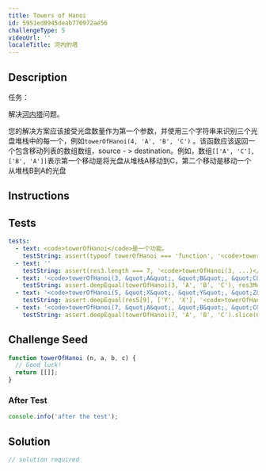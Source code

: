 ```yaml
---
title: Towers of Hanoi
id: 5951ed8945deab770972ae56
challengeType: 5
videoUrl: ''
localeTitle: 河内的塔
---
```


## Description
<section id="description">任务： <p>解决<a href="https://en.wikipedia.org/wiki/Towers_of_Hanoi" title="wp：Towers_of_Hanoi">河内塔</a>问题。 </p><p>您的解决方案应该接受光盘数量作为第一个参数，并使用三个字符串来识别三个光盘堆栈中的每一个，例如<code>towerOfHanoi(4, &#39;A&#39;, &#39;B&#39;, &#39;C&#39;)</code> 。该函数应该返回一个包含移动列表的数组数组，source  - &gt; destination。例如，数组<code>[[&#39;A&#39;, &#39;C&#39;], [&#39;B&#39;, &#39;A&#39;]]</code>表示第一个移动是将光盘从堆栈A移动到C，第二个移动是移动一个从堆栈B到A的光盘</p></section>

## Instructions
<section id="instructions">
</section>

## Tests
<section id='tests'>

```yml
tests:
  - text: <code>towerOfHanoi</code>是一个功能。
    testString: assert(typeof towerOfHanoi === 'function', '<code>towerOfHanoi</code> is a function.');
  - text: ''
    testString: assert(res3.length === 7, '<code>towerOfHanoi(3, ...)</code> should return 7 moves.');
  - text: '<code>towerOfHanoi(3, &quot;A&quot;, &quot;B&quot;, &quot;C&quot;)</code>应返回[[“A”，“B”]，[“A”，“C”]，[“B”，“C”]，[ “A”， “B”]，[ “C”， “A”]，[ “C”， “B”]，[ “A”， “B”]]“）。'
    testString: assert.deepEqual(towerOfHanoi(3, 'A', 'B', 'C'), res3Moves, "<code>towerOfHanoi(3, 'A', 'B', 'C')</code> should return [['A','B'],['A','C'],['B','C'],['A','B'],['C','A'],['C','B'],['A','B']].");
  - text: '<code>towerOfHanoi(5, &quot;X&quot;, &quot;Y&quot;, &quot;Z&quot;)</code>第10 <code>towerOfHanoi(5, &quot;X&quot;, &quot;Y&quot;, &quot;Z&quot;)</code>应为Y  - &gt; X.'
    testString: assert.deepEqual(res5[9], ['Y', 'X'], '<code>towerOfHanoi(5, "X", "Y", "Z")</code> 10th move should be Y -> X.');
  - text: '<code>towerOfHanoi(7, &quot;A&quot;, &quot;B&quot;, &quot;C&quot;)</code>前十个动作是[[“A”，“B”]，[“A”，“C”]，[“B”，“C”] [ “A”， “B”]，[ “C”， “A”]，[ “C”， “B”]，[ “A”， “B”]，[ “A”， “C”] [ “B”， “C”]，[ “B”， “A”]]“）。'
    testString: assert.deepEqual(towerOfHanoi(7, 'A', 'B', 'C').slice(0, 10), res7First10Moves, "<code>towerOfHanoi(7, 'A', 'B', 'C')</code> first ten moves are [['A','B'],['A','C'],['B','C'],['A','B'],['C','A'],['C','B'],['A','B'],['A','C'],['B','C'],['B','A']].");

```

</section>

## Challenge Seed
<section id='challengeSeed'>

<div id='js-seed'>

```js
function towerOfHanoi (n, a, b, c) {
  // Good luck!
  return [[]];
}

```

</div>


### After Test
<div id='js-teardown'>

```js
console.info('after the test');
```

</div>

</section>

## Solution
<section id='solution'>

```js
// solution required
```
</section>
